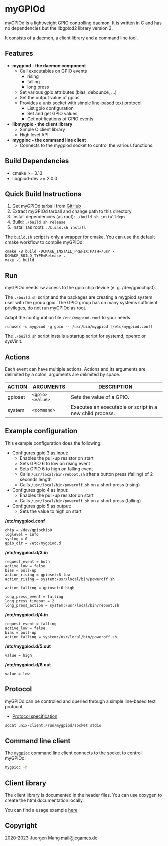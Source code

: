 # myGPIOd

myGPIOd is a lightweight GPIO controlling daemon. It is written in C and has no dependencies but the libgpiod2 library version 2.

It consists of a daemon, a client library and a command line tool.

## Features

- **mygpiod - the daemon component**
  - Call executables on GPIO events
    - rising
    - falling
    - long press
  - Set various gpio attributes (bias, debounce, ...)
  - Set the output value of gpios
  - Provides a unix socket with simple line-based text protocol
    - List gpio configuration
    - Set and get GPIO values
    - Get notifications of GPIO events
- **libmygpio - the client library**
  - Simple C client library
  - High level API
- **mygpioc - the command line client**
  - Connects to the mygpiod socket to control the various functions.

## Build Dependencies

- cmake >= 3.13
- libgpiod-dev >= 2.0.0

## Quick Build Instructions

1. Get myGPIOd tarball from [GitHub](https://github.com/jcorporation/myGPIOd/releases/latest)
2. Extract myGPIOd tarball and change path to this directory
3. Install dependencies (as root): `./build.sh installdeps`
4. Build: `./build.sh release`
5. Install (as root): `./build.sh install`

The `build.sh` script is only a wrapper for cmake. You can use the default cmake workflow to compile myGPIOd.

```
cmake -B build -DCMAKE_INSTALL_PREFIX:PATH=/usr -DCMAKE_BUILD_TYPE=Release .
make -C build
```

## Run

myGPIOd needs rw access to the gpio chip device (e. g. /dev/gpiochip0).

The `./build.sh` script and the packages are creating a mygpiod system user with the group gpio. The GPIO group has on many systems sufficient privileges, do not run myGPIOd as root.

Adapt the configuration file `/etc/mygpiod.conf` to your needs.

```
runuser -u mygpiod -g gpio -- /usr/bin/mygpiod [/etc/mygpiod.conf]
```

The `./build.sh` script installs a startup script for systemd, openrc or sysVinit.

## Actions

Each event can have multiple actions. Actions and its arguments are delimited by a colon, arguments are delimited by space.

| ACTION | ARGUMENTS | DESCRIPTION |
| ------ | --------- | ----------- |
| gpioset | `<gpio>` `<value>` | Sets the value of a GPIO. |
| system | `<command>` | Executes an executable or script in a new child process. |

## Example configuration

This example configuration does the following:

- Configures gpio 3 as input:
  - Enables the pull-up resistor on start
  - Sets GPIO 6 to low on rising event
  - Sets GPIO 6 to high on falling event
  - Calls `/usr/local/bin/reboot.sh` after a button press (falling) of 2 seconds length
  - Calls `/usr/local/bin/poweroff.sh` on a short press (rising)
- Configures gpio 4 as input:
  - Enables the pull-up resistor on start
  - Calls `/usr/local/bin/poweroff.sh` on a short press (falling)
- Configures gpio 5 as output:
  - Sets the value to high on start

**/etc/mygpiod.conf**
```
chip = /dev/gpiochip0
loglevel = info
syslog = 0
gpio_dir = /etc/mygpiod.d
```

**/etc/mygpiod.d/3.in**
```
request_event = both
active_low = false
bias = pull-up
action_rising = gpioset:6 low
action_rising = system:/usr/local/bin/poweroff.sh

action_falling = gpioset:6 high

long_press_event = falling
long_press_timeout = 2
long_press_action = system:/usr/local/bin/reboot.sh
```

**/etc/mygpiod.d/4.in**
```
request_event = falling
active_low = false
bias = pull-up
action_falling = system:/usr/local/bin/poweroff.sh
```

**/etc/mygpiod.d/5.out**
```
value = high
```

**/etc/mygpiod.d/6.out**
```
value = low
```

## Protocol

myGPIOd can be controlled and queried through a simple line-based text protocol.

- [Protocol specification](PROTOCOL.md)

```sh
socat unix-client:/run/mygpiod/socket stdio
```

## Command line client

The `mygpioc` command line client connects to the socket to control myGPIOd.

```sh
mygpioc -h
```

## Client library

The client library is documented in the header files. You can use doxygen to create the html documentation locally.

You can find a usage example [here](libmygpio/example/main.c)

## Copyright

2020-2023 Juergen Mang <mail@jcgames.de>
